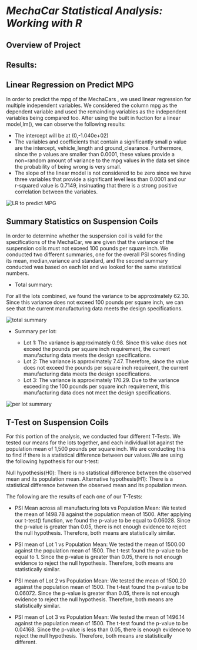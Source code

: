 # ***MechaCar Statistical Analysis: Working with R***

## Overview of Project


## Results:

## Linear Regression on Predict MPG

In order to predict the mpg of the MechaCars , we used linear regression for multiple independent variables. We considered the column mpg as the dependent variable and used the remainding variables as the independent variables being compared too. After using the built in fuction for a linear model,lm(), we can observe the following results:

- The intercept will be at (0,-1.040e+02)
- The variables and coefficients that contain a significantly small p value are the intercept, vehicle_length and ground_clearance. Furthermore, since the p values are smaller than 0.0001, these values provide a non=random amount of variance to the mpg values in the data set since the probability of being wrong is very small.
- The slope of the linear model is not considered to be zero since we have three variables that provide a significant level less than 0.0001 and our r-squared value is 0.7149, insinuating that there is a strong positive correlation between the variables.

![LR to predict MPG](https://user-images.githubusercontent.com/111034667/210120127-a0ce79e5-6ad9-44e7-a5a2-86e100a218d5.png)

## Summary Statistics on Suspension Coils

In order to determine whether the suspension coil is valid for the specifications of the MechaCar, we are given that the variance of the suspension coils must not exceed 100 pounds per square inch. We conducted two different summaries, one for the overall PSI scores finding its mean, median,variance and standard, and the second summary conducted was based on each lot and we looked for the same statistical numbers.

- Total summary:

 For all the lots combined, we found the variance to be approximately 62.30. Since this variance does not exceed 100 pounds per square inch, we can see that the current manufacturing data meets the design specifications.
 
 ![total summary](https://user-images.githubusercontent.com/111034667/210286822-eb8e990a-10eb-4108-8268-f1a269d1335a.png)

 
- Summary per lot:

  - Lot 1: The variance is approximately 0.98. Since this value does not exceed the pounds per square inch requirement, the current manufacturing data meets the design specifications.
  - Lot 2: The variance is approximately 7.47. Therefore, since the value does not exceed the pounds per square inch requireent, the current manufacturing data meets the design specifications.
  - Lot 3: The variance is approximately 170.29. Due to the variance exceeding the 100 pounds per square inch requirement, this manufacturing data does not meet the design specifications.

![per lot summary](https://user-images.githubusercontent.com/111034667/210287145-df38391c-9d3a-4b92-8066-ba95cc20a6f7.png)

## T-Test on Suspension Coils

For this portion of the analysis, we conducted four different T-Tests. We tested our means for the lots together, and each individual lot against the population mean of 1,500 pounds per square inch. We are conducting this to find if there is a statistical difference between our values.We are using the following hypothesis for our t-test:

Null hypothesis(H0): There is no statistical difference between the observed mean and its population mean.
Alternative hypothesis(H1): There is a statistical difference between the observed mean and its population mean.

The following are the results of each one of our T-Tests:

- PSI Mean across all manufacturing lots vs Population Mean:
We tested the mean of 1498.78 against the population mean of 1500. After applying our t-test() function, we found the p-value to be equal to 0.06028. Since the p-value is greater than 0.05, there is not enough evidence to reject the null hypothesis. Therefore, both means are statistically similar.

- PSI mean of Lot 1 vs Population Mean:
We tested the mean of 1500.00 against the population mean of 1500. The t-test found the p-value to be equal to 1. Since the p-value is greater than 0.05, there is not enough evidence to reject the null hypothesis. Therefore, both means are statistically similar.

- PSI mean of Lot 2 vs Population Mean:
We tested the mean of 1500.20 against the population mean of 1500. The t-test found the p-value to be 0.06072. Since the p-value is greater than 0.05, there is not enough evidence to reject the null hypothesis. Therefore, both means are statistically similar.

- PSI mean of Lot 3 vs Population Mean:
We tested the mean of 1496.14 against the population mean of 1500. The t-test found the p-value to be 0.04168. Since the p-value is less than 0.05, there is enough evidence to reject the null hypothesis. Therefore, both means are statistically different.
